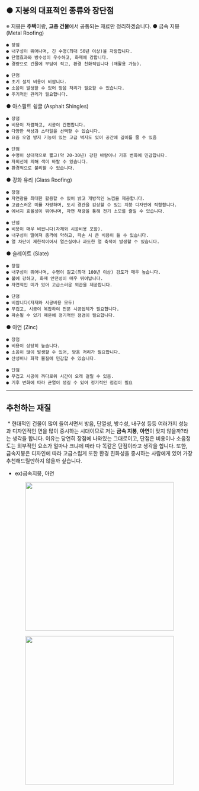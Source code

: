 ## ● 지붕의 대표적인 종류와 장단점

※ 지붕은 **주택**이랑, **고층 건물**에서 공통되는 재료만 정리하겠습니다.
● 금속 지붕 (Metal Roofing)
```
● 장점
● 내구성이 뛰어나며, 긴 수명(최대 50년 이상)을 자랑합니다.
● 단열효과와 방수성이 우수하고, 화재에 강합니다.
● 경량으로 건물에 부담이 적고, 환경 친화적입니다 (재활용 가능).

● 단점
● 초기 설치 비용이 비쌉니다.
● 소음이 발생할 수 있어 방음 처리가 필요할 수 있습니다.
● 주기적인 관리가 필요합니다.
```
● 아스팔트 슁글 (Asphalt Shingles)
```
● 장점
● 비용이 저렴하고, 시공이 간편합니다.
● 다양한 색상과 스타일을 선택할 수 있습니다.
● 요즘 오염 방지 기능이 있는 고급 벽지도 있어 공간에 깊이를 줄 수 있음

● 단점
● 수명이 상대적으로 짧고(약 20-30년) 강한 바람이나 기후 변화에 민감합니다.
● 자외선에 의해 색이 바랄 수 있습니다.
● 환경적으로 불리할 수 있습니다.
```
● 강화 유리 (Glass Roofing)
```
● 장점
● 자연광을 최대한 활용할 수 있어 밝고 개방적인 느낌을 제공합니다.
● 고급스러운 미를 자랑하며, 도시 경관을 감상할 수 있는 지붕 디자인에 적합합니다.
● 에너지 효율성이 뛰어나며, 자연 채광을 통해 전기 소모를 줄일 수 있습니다.

● 단점
● 비용이 매우 비쌉니다(자재와 시공비용 포함).
● 내구성이 떨어져 충격에 약하고, 파손 시 큰 비용이 들 수 있습니다.
● 열 차단이 제한적이어서 열손실이나 과도한 열 축적이 발생할 수 있습니다.
```
● 슬레이트 (Slate)
```
● 장점
● 내구성이 뛰어나며, 수명이 길고(최대 100년 이상) 강도가 매우 높습니다.
● 불에 강하고, 화재 안전성이 매우 뛰어납니다.
● 자연적인 미가 있어 고급스러운 외관을 제공합니다.

● 단점
● 비쌉니다(자재와 시공비용 모두)
● 무겁고, 시공이 복잡하여 전문 시공업체가 필요합니다.
● 파손될 수 있기 때문에 정기적인 점검이 필요합니다.
```
● 아연 (Zinc)
```
● 장점
● 비용이 상당히 높습니다.
● 소음이 많이 발생할 수 있어, 방음 처리가 필요합니다.
● 산성비나 화학 물질에 민감할 수 있습니다.

● 단점
● 무겁고 시공이 까다로워 시간이 오래 걸릴 수 있음.
● 기후 변화에 따라 균열이 생길 수 있어 정기적인 점검이 필요
```
- - -
## 추천하는 재질
&nbsp;* 현대적인 건물이 많이 들여서면서 방음, 단열성, 방수성, 내구성 등등 여러가지 성능과 디자인적인 면을 많이 중시하는 시대이므로 저는 **금속 지붕**, **아연**이 맞지 않을까?라는 생각을 합니다. 이유는 당연히 장점에 나와있는 그대로이고, 단점은 비용이나 소음정도는 외부적인 요소가 얼마나 크냐에 따라 다 똑같은 단점이라고 생각을 합니다. 
또한, 금속지붕은 디자인에 따라 고급스럽게 또한 환경 친화성을 중시하는 사람에게 있어 가장 추천해드릴만하지 않을까 싶습니다. 

* ex)금속지붕, 아연
<p align="center"><img src="https://github.com/user-attachments/assets/30bb2df0-8ebb-4d36-8127-23ed080a1c24" width="400px" height="400px"></p>
<p align="center"><img src="https://github.com/user-attachments/assets/008d34bd-37a4-4e23-859d-5af2cc58117b" width="400px" height="400px"></p>


 

